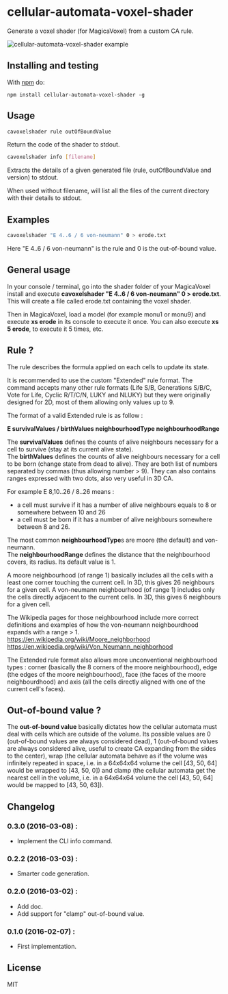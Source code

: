 # cellular-automata-voxel-shader

Generate a voxel shader (for MagicaVoxel) from a custom CA rule.

![cellular-automata-voxel-shader example](https://github.com/kchapelier/cellular-automata-voxel-shader/raw/master/images/voxel-shader1.png "")

## Installing and testing

With [npm](http://npmjs.org) do:

```
npm install cellular-automata-voxel-shader -g
```

## Usage

```bash
cavoxelshader rule outOfBoundValue
```

Return the code of the shader to stdout.

```bash
cavoxelshader info [filename]
```

Extracts the details of a given generated file (rule, outOfBoundValue and version) to stdout.

When used without filename, will list all the files of the current directory with their details to stdout.

## Examples

```bash
cavoxelshader "E 4..6 / 6 von-neumann" 0 > erode.txt
```

Here "E 4..6 / 6 von-neumann" is the rule and 0 is the out-of-bound value.

## General usage

In your console / terminal, go into the shader folder of your MagicaVoxel install and execute **cavoxelshader "E 4..6 / 6 von-neumann" 0 > erode.txt**. This will create a file called erode.txt containing the voxel shader.

Then in MagicaVoxel, load a model (for example monu1 or monu9) and execute **xs erode** in its console to execute it once. You can also execute **xs 5 erode**, to execute it 5 times, etc.

## Rule ?

The rule describes the formula applied on each cells to update its state.

It is recommended to use the custom "Extended" rule format. The command accepts many other rule formats (Life S/B, Generations S/B/C, Vote for Life, Cyclic R/T/C/N, LUKY and NLUKY) but they were originally designed for 2D, most of them allowing only values up to 9.

The format of a valid Extended rule is as follow :

**E survivalValues / birthValues neighbourhoodType neighbourhoodRange**

The **survivalValues** defines the counts of alive neighbours necessary for a cell to survive (stay at its current alive state).<br />
The **birthValues** defines the counts of alive neighbours necessary for a cell to be born (change state from dead to alive).
They are both list of numbers separated by commas (thus allowing number > 9). They can also contains ranges expressed with two dots, also very useful in 3D CA.

For example E 8,10..26 / 8..26 means :

* a cell must survive if it has a number of alive neighbours equals to 8 or somewhere between 10 and 26
* a cell must be born if it has a number of alive neighbours somewhere between 8 and 26.

The most common **neighbourhoodType**s are moore (the default) and von-neumann.<br />
The **neighbourhoodRange** defines the distance that the neighbourhood covers, its radius. Its default value is 1.

A moore neighbourhood (of range 1) basically includes all the cells with a least one corner touching the current cell. In 3D, this gives 26 neighbours for a given cell. A von-neumann neighbourhood (of range 1) includes only the cells directly adjacent to the current cells. In 3D, this gives 6 neighbours for a given cell.

The Wikipedia pages for those neighbourhood include more correct definitions and examples of how the von-neumann neighbourdhood expands with a range > 1. https://en.wikipedia.org/wiki/Moore_neighborhood  https://en.wikipedia.org/wiki/Von_Neumann_neighborhood

The Extended rule format also allows more unconventional neighbourhood types : corner (basically the 8 corners of the moore neighbourhood), edge (the edges of the moore neighbourhood), face (the faces of the moore neighbourdhood) and axis (all the cells directly aligned with one of the current cell's faces).

## Out-of-bound value ?

The **out-of-bound value** basically dictates how the cellular automata must deal with cells which are outside of the volume. Its possible values are 0 (out-of-bound values are always considered dead), 1 (out-of-bound values are always considered alive, useful to create CA expanding from the sides to the center), wrap (the cellular automata behave as if the volume was infinitely repeated in space, i.e. in a 64x64x64 volume the cell [43, 50, 64] would be wrapped to [43, 50, 0]) and clamp (the cellular automata get the nearest cell in the volume, i.e. in a 64x64x64 volume the cell [43, 50, 64] would be mapped to [43, 50, 63]).

## Changelog

### 0.3.0 (2016-03-08) :

* Implement the CLI info command.

### 0.2.2 (2016-03-03) :

* Smarter code generation.

### 0.2.0 (2016-03-02) :

* Add doc.
* Add support for "clamp" out-of-bound value.

### 0.1.0 (2016-02-07) :

* First implementation.

## License

MIT
